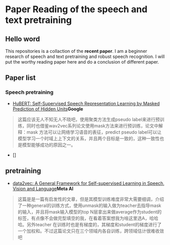 # Paper Reading of the speech and text pretraining
## Hello word 
This repositories is a collaction of the __recent paper__. I am a beginner research of speech and text pretraining and robust speech recognition. I will put the worthy reading paper here and do a conclusion of different paper.

## Paper list
### Speech pretraining
* [HuBERT: Self-Supervised Speech Representation Learning by Masked Prediction of Hidden Units](https://arxiv.org/abs/2106.07447)__Google__
> 这篇应该无人不知无人不晓吧，使用聚类方法生成pseudo label来进行预训练，同时也借鉴wav2vec系列论文使用mask方法来进行预训练，论文中解释：mask 方法可以让网络学习语音的表征，predict pseudo label可以让模型学习一个时域上上下文的关系，并且两个目标是一致的，这种一致性也是模型能够成功的原因之一。

* []

## pretraining
* [data2vec: A General Framework for Self-supervised Learning in Speech, Vision and Language](https://arxiv.org/abs/2202.03555)__Meta AI__
> 这篇是是一篇有启发性的文章，但是其模型训练难度非常大需要细调，介绍了一种general的训练方式，使用unmask的输入做为teacher去指导mask的输入，并且将mask输入模型的top N层拿出来做average作为student的标签，有点像不会做完型填空的我，在看着答案想我为啥这里选A，哈哈哈。另外teacher 在训练时也是有梯度的，其梯度和student的梯度进行了一个加权和。不过这篇论文只在三个领域内各自训练，跨领域估计很难收敛吧
